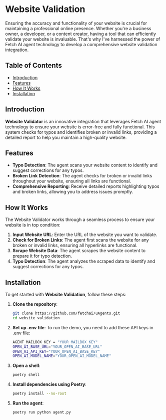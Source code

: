 # Website Validation

Ensuring the accuracy and functionality of your website is crucial for maintaining a professional online presence. Whether you're a business owner, a developer, or a content creator, having a tool that can efficiently validate your website is invaluable. That's why I've harnessed the power of Fetch AI agent technology to develop a comprehensive website validation integration.

## Table of Contents

- [Introduction](#introduction)
- [Features](#features)
- [How It Works](#how-it-works)
- [Installation](#installation)

## Introduction

**Website Validator** is an innovative integration that leverages Fetch AI agent technology to ensure your website is error-free and fully functional. This system checks for typos and identifies broken or invalid links, providing a detailed report to help you maintain a high-quality website.

## Features

- **Typo Detection**: The agent scans your website content to identify and suggest corrections for any typos.
- **Broken Link Detection**: The agent checks for broken or invalid links throughout your website, ensuring all links are functional.
- **Comprehensive Reporting**: Receive detailed reports highlighting typos and broken links, allowing you to address issues promptly.

## How It Works

The Website Validator works through a seamless process to ensure your website is in top condition:

1. **Input Website URL**: Enter the URL of the website you want to validate.
2. **Check for Broken Links**: The agent first scans the website for any broken or invalid links, ensuring all hyperlinks are functional.
3. **Scrape Website Data**: The agent scrapes the website content to prepare it for typo detection.
4. **Typo Detection**: The agent analyzes the scraped data to identify and suggest corrections for any typos.

## Installation

To get started with **Website Validation**, follow these steps:

1. **Clone the repository**:
   ```bash
   git clone https://github.com/fetchai/uAgents.git
   cd website_validation

2. **Set up .env file**:
   To run the demo, you need to add these API keys in .env file:
   ```bash
   AGENT_MAILBOX_KEY = "YOUR_MAILBOX_KEY"
   OPEN_AI_BASE_URL="YOUR_OPEN_AI_BASE_URL"
   OPEN_AI_API_KEY="YOUR_OPEN_AI_BASE_KEY"
   OPEN_AI_MODEL_NAME="YOUR_OPEN_AI_MODEL_NAME"
3. **Open a shell**:
   ```bash
   poetry shell

4. **Install dependencies using Poetry**:
   ```bash
   poetry install --no-root
5. **Run the agent**:
   ```bash
   poetry run python agent.py